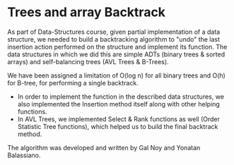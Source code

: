 # Trees and array Backtrack

As part of Data-Structures course, given partial implementation of a data structure, we needed to build a backtracking algorithm to "undo" the last insertion action performed on the structure and implement its function. The data structures in which we did this are simple ADTs (binary trees & sorted arrays) and self-balancing trees (AVL Trees & B-Trees).

We have been assigned a limitation of O(log n) for all binary trees and O(h) for B-tree, for performing a single backtrack.

* In order to implement the function in the described data structures, we also implemented the Insertion method itself along with other helping functions.
* In AVL Trees, we implemented Select & Rank functions as well (Order Statistic Tree functions), which helped us to build the final backtrack method.

The algorithm was developed and written by Gal Noy and Yonatan Balassiano.
